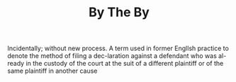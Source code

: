 ---
title: By The By
letter: B
permalink: "/definitions/bld-by-the-by.html"
body: Incidentally; without new process. A term used in former Engllsh practice to
  denote the method of filing a dec-laration against a defendant who was al-ready
  in the custody of the court at the suit of a different plaintiff or of the same
  plaintiff in another cause
published_at: '2018-07-07'
source: Black's Law Dictionary 2nd Ed (1910)
layout: post
---
